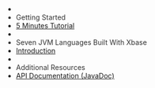 <ul id="nav-outline" style="margin-left: 0px;">
	<li>&nbsp;</li>
	<li style="color : #333;">Getting Started</li>
	<li><a href="101_five_minutes.html">5 Minutes Tutorial</a>
	</li>
	<li>&nbsp;</li>
	<li style="color : #333;">Seven JVM Languages Built With Xbase</li>
	<li><a href="201_sevenlang_introduction.html">Introduction</a>
	</li>
	<li>&nbsp;</li>
	<li style="color : #333;">Additional Resources
	<li><a href="{{site.javadoc.xtext}}/">API Documentation (JavaDoc)</a>
</ul>